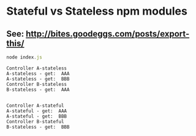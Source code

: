 # Stateful vs Stateless npm modules

## See: http://bites.goodeggs.com/posts/export-this/

```js
node index.js
```

```
Controller A-stateless
A-stateless - get:  AAA
A-stateless - get:  BBB
Controller B-stateless
B-stateless - get:  AAA


Controller A-stateful
A-stateful - get:  AAA
A-stateful - get:  BBB
Controller B-stateful
B-stateless - get:  BBB
```